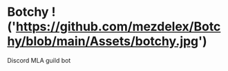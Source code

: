 # Botchy !('<https://github.com/mezdelex/Botchy/blob/main/Assets/botchy.jpg>')

Discord MLA guild bot
